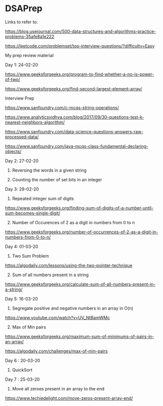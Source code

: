 # DSAPrep
Links to refer to:

https://blog.usejournal.com/500-data-structures-and-algorithms-practice-problems-35afe8a1e222

https://leetcode.com/problemset/top-interview-questions/?difficulty=Easy

My prep review material

Day 1: 24-02-20

https://www.geeksforgeeks.org/program-to-find-whether-a-no-is-power-of-two/

https://www.geeksforgeeks.org/find-second-largest-element-array/

Interview Prep

https://www.sanfoundry.com/c-mcqs-string-operations/

https://www.analyticsvidhya.com/blog/2017/09/30-questions-test-k-nearest-neighbors-algorithm/

https://www.sanfoundry.com/data-science-questions-answers-raw-processed-data/

https://www.sanfoundry.com/java-mcqs-class-fundamental-declaring-objects/

Day 2: 27-02-20

1. Reversing the words in a given string

2. Counting the number of set bits in an integer

Day 3: 29-02-20

1. Repeated integer sum of digits

https://www.geeksforgeeks.org/finding-sum-of-digits-of-a-number-until-sum-becomes-single-digit/

2. Number of Occurences of 2 as a digit in numbers from 0 to n

https://www.geeksforgeeks.org/number-of-occurrences-of-2-as-a-digit-in-numbers-from-0-to-n/

Day 4: 01-03-20

1. Two Sum Problem

https://algodaily.com/lessons/using-the-two-pointer-technique

2. Sum of all numbers present in a string

https://www.geeksforgeeks.org/calculate-sum-of-all-numbers-present-in-a-string/

Day 5: 16-03-20

1. Segregate positive and negative numbers in an array in O(n)

https://www.youtube.com/watch?v=UV_NtBamWMc

2. Max of Min pairs

https://www.geeksforgeeks.org/maximum-sum-of-minimums-of-pairs-in-an-array/

https://algodaily.com/challenges/max-of-min-pairs


Day 6 : 20-03-20

1. QuickSort

Day 7 : 25-03-20

1. Move all zeroes present in an array to the end

https://www.techiedelight.com/move-zeros-present-array-end/


